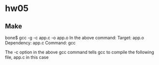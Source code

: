 # hw05
## Make
bone$ gcc -g -c app.c -o app.o
In the above command:
Target: app.o
Dependency: app.c
Command: gcc

The -c option in the above gcc command tells gcc to compile the following file, app.c in this case

